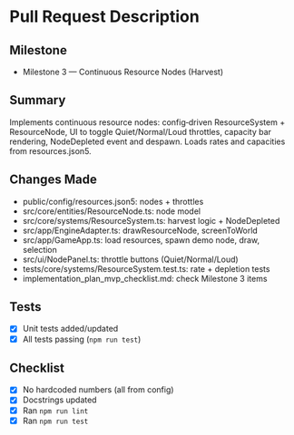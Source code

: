 # Pull Request Description

## Milestone
- Milestone 3 — Continuous Resource Nodes (Harvest)

## Summary
Implements continuous resource nodes: config‑driven ResourceSystem + ResourceNode, UI to toggle Quiet/Normal/Loud throttles, capacity bar rendering, NodeDepleted event and despawn. Loads rates and capacities from resources.json5.

## Changes Made
- public/config/resources.json5: nodes + throttles
- src/core/entities/ResourceNode.ts: node model
- src/core/systems/ResourceSystem.ts: harvest logic + NodeDepleted
- src/app/EngineAdapter.ts: drawResourceNode, screenToWorld
- src/app/GameApp.ts: load resources, spawn demo node, draw, selection
- src/ui/NodePanel.ts: throttle buttons (Quiet/Normal/Loud)
- tests/core/systems/ResourceSystem.test.ts: rate + depletion tests
- implementation_plan_mvp_checklist.md: check Milestone 3 items

## Tests
- [x] Unit tests added/updated
- [x] All tests passing (`npm run test`)

## Checklist
- [x] No hardcoded numbers (all from config)
- [x] Docstrings updated
- [x] Ran `npm run lint`
- [x] Ran `npm run test`
